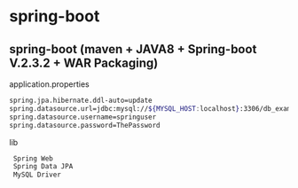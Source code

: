 # spring-boot

## spring-boot (maven + JAVA8 + Spring-boot V.2.3.2 + WAR Packaging)

application.properties

```bash
spring.jpa.hibernate.ddl-auto=update
spring.datasource.url=jdbc:mysql://${MYSQL_HOST:localhost}:3306/db_example
spring.datasource.username=springuser
spring.datasource.password=ThePassword
```
lib
```bash
 Spring Web 
 Spring Data JPA
 MySQL Driver 
```
